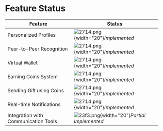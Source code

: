# Feature Status

| **Feature**                          | **Status**                                             |
|--------------------------------------|--------------------------------------------------------|
| Personalized Profiles                | ![2714.png](2714.png){width="20"}_Implemented_         |
| Peer-to-Peer Recognition             | ![2714.png](2714.png){width="20"}_Implemented_         |
| Virtual Wallet                       | ![2714.png](2714.png){width="20"}_Implemented_         |
| Earning Coins System                 | ![2714.png](2714.png){width="20"}_Implemented_         |
| Sending Gift using Coins             | ![2714.png](2714.png){width="20"}_Implemented_         |
| Real-time Notifications              | ![2714.png](2714.png){width="20"}_Implemented_         |
| Integration with Communication Tools | ![23f3.png](23f3.png){width="20"}_Partial Implemented_ |
